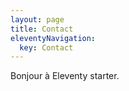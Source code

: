 ```yaml
---
layout: page
title: Contact
eleventyNavigation:
  key: Contact
---
```


Bonjour à Eleventy starter.
